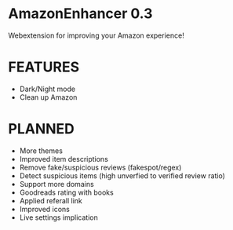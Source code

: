 # AmazonEnhancer 0.3
Webextension for improving your Amazon experience!

# FEATURES
- Dark/Night mode
- Clean up Amazon

# PLANNED
- More themes
- Improved item descriptions
- Remove fake/suspicious reviews (fakespot/regex)
- Detect suspicious items (high unverfied to verified review ratio)
- Support more domains
- Goodreads rating with books
- Applied referall link
- Improved icons
- Live settings implication
